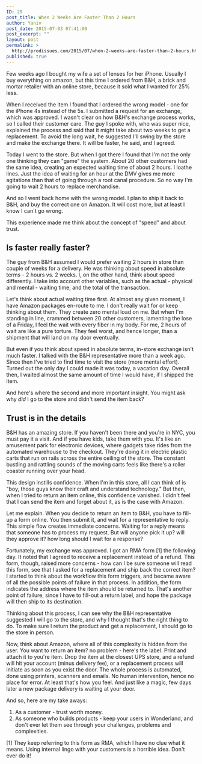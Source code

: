 ```yaml
---
ID: 29
post_title: When 2 Weeks Are Faster Than 2 Hours
author: Yaniv
post_date: 2015-07-03 07:41:00
post_excerpt: ""
layout: post
permalink: >
  http://prodissues.com/2015/07/when-2-weeks-are-faster-than-2-hours.html
published: true
---
```

<p> Few weeks ago I bought my wife a set of lenses for her iPhone. Usually I buy everything on amazon, but this time I ordered from B&amp;H, a brick and mortar retailer with an online store, because it sold what I wanted for 25% less. </p>

<p> When I received the item I found that I ordered the wrong model - one for the iPhone 4s instead of the 5s. I submitted a request for an exchange, which was approved. I wasn't clear on how B&amp;H's exchange process works, so I called their customer care. The guy I spoke with, who was super nice, explained the process and said that it might take about two weeks to get a replacement. To avoid the long wait, he suggested I'll swing by the store and make the exchange there. It will be faster, he said, and I agreed. </p>

<p> Today I went to the store. But when I got there I found that I'm not the only one thinking they can "game" the system. About 20 other customers had the same idea, creating an expected waiting time of about 2 hours. I loathe lines. Just the idea of waiting for an hour at the DMV gives me more agitations than that of going through a root canal procedure. So no way I'm going to wait 2 hours to replace merchandise. </p>

<p> And so I went back home with the wrong model. I plan to ship it back to B&amp;H, and buy the correct one on Amazon. It will cost more, but at least I know I can't go wrong. </p>

<p> This experience made me think about the concept of "speed" and about trust. </p>

<div id="outline-container-orgheadline1" class="outline-2">
<h2 id="orgheadline1">Is faster really faster?</h2>
<div class="outline-text-2" id="text-orgheadline1">
<p> The guy from B&amp;H assumed I would prefer waiting 2 hours in store than couple of weeks for a delivery. He was thinking about speed in absolute terms - 2 hours vs. 2 weeks. I, on the other hand, think about speed differently. I take into account other variables, such as the actual - physical and mental - waiting time, and the total of the transaction. </p>

<p> Let's think about actual waiting time first. At almost any given moment, I have Amazon packages en-route to me. I don't really wait for or keep thinking about them. They create zero mental load on me. But when I'm standing in line, crammed between 20 other customers, lamenting the lose of a Friday, I feel the wait with every fiber in my body. For me, 2 hours of wait are like a pure torture. They feel worst, and hence longer, than a shipment that will land on my door eventually. </p>

<p> But even if you think about speed in absolute terms, in-store exchange isn't much faster. I talked with the B&amp;H representative more than a week ago. Since then I've tried to find time to visit the store (more mental effort). Turned out the only day I could made it was today, a vacation day. Overall then, I waited almost the same amount of time I would have, if I shipped the item. </p>

<p> And here's where the second and more important insight. You might ask why <i>did</i> I go to the store and didn't send the item back? </p>
</div>
</div>

<div id="outline-container-orgheadline2" class="outline-2">
<h2 id="orgheadline2">Trust is in the details</h2>
<div class="outline-text-2" id="text-orgheadline2">
<p> B&amp;H has an amazing store. If you haven't been there and you're in NYC, you must pay it a visit. And if you have kids, take them with you. It's like an amusement park for electronic devices, where gadgets take rides from the automated warehouse to the checkout. They're doing it in electric plastic carts that run on rails across the entire ceiling of the store. The constant bustling and rattling sounds of the moving carts feels like there's a roller coaster running over your head. </p>

<p> This design instills confidence. When I'm in this store, all I can think of is "boy, those guys know their craft and understand technology." But then, when I tried to return an item online, this confidence vanished. I didn't feel that I can send the item and forget about it, as is the case with Amazon. </p>

<p> Let me explain. When you decide to return an item to B&amp;H, you have to fill-up a form online. You then submit it, and wait for a representative to reply. This simple flow creates immediate concerns. Waiting for a reply means that someone has to process my request. But will anyone pick it up? will they approve it? how long should I wait for a response? </p>

<p> Fortunately, my exchange was approved. I got an RMA form [1] the following day. It noted that I agreed to receive a replacement instead of a refund. This form, though, raised more concerns - how can I be sure someone will read this form, see that I asked for a replacement and ship back the correct item? I started to think about the workflow this form triggers, and became aware of all the possible points of failure in that process. In addition, the form indicates the address where the item should be returned to. That's another point of failure, since I have to fill-out a return label, and hope the package will then ship to its destination. </p>

<p> Thinking about this process, I can see why the B&amp;H representative suggested I will go to the store, and why I thought that's the right thing to do. To make sure I return the product and get a replacement, I should go to the store in person. </p>

<p> Now, think about Amazon, where all of this complexity is hidden from the user. You want to return an item? no problem - here's the label. Print and attach it to you're item. Drop the item at the closest UPS store, and a refund will hit your account (minus delivery fee), or a replacement process will initiate as soon as you exist the door. The whole process is automated, done using printers, scanners and emails. No human intervention, hence no place for error. At least that's how you feel. And just like a magic, few days later a new package delivery is waiting at your door. </p>

<p> And so, here are my take aways: </p>

<ol class="org-ol">
<li>As a customer - trust worth money.</li>
<li>As someone who builds products - keep your users in Wonderland, and don't ever let them see through your challenges, problems and complexities.</li>
</ol>

<p> [1] They keep referring to this form as RMA, which I have no clue what     it means. Using internal lingo with your customers is a horrible     idea. Don't ever do it! </p>
</div>
</div>